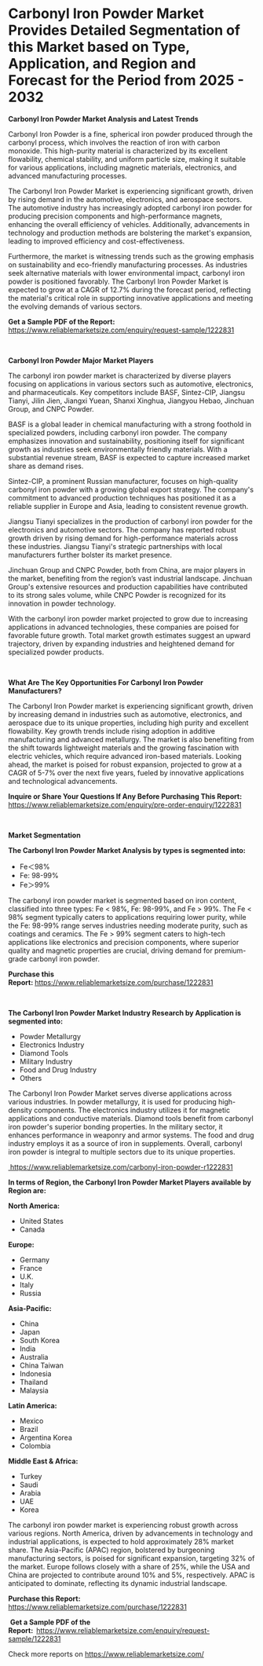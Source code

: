 <p><h1>Carbonyl Iron Powder Market Provides Detailed Segmentation of this Market based on Type, Application, and Region and Forecast for the Period from 2025 - 2032</h1></p><p><strong>Carbonyl Iron Powder Market Analysis and Latest Trends</strong></p>
<p><p>Carbonyl Iron Powder is a fine, spherical iron powder produced through the carbonyl process, which involves the reaction of iron with carbon monoxide. This high-purity material is characterized by its excellent flowability, chemical stability, and uniform particle size, making it suitable for various applications, including magnetic materials, electronics, and advanced manufacturing processes. </p><p>The Carbonyl Iron Powder Market is experiencing significant growth, driven by rising demand in the automotive, electronics, and aerospace sectors. The automotive industry has increasingly adopted carbonyl iron powder for producing precision components and high-performance magnets, enhancing the overall efficiency of vehicles. Additionally, advancements in technology and production methods are bolstering the market's expansion, leading to improved efficiency and cost-effectiveness. </p><p>Furthermore, the market is witnessing trends such as the growing emphasis on sustainability and eco-friendly manufacturing processes. As industries seek alternative materials with lower environmental impact, carbonyl iron powder is positioned favorably. The Carbonyl Iron Powder Market is expected to grow at a CAGR of 12.7% during the forecast period, reflecting the material's critical role in supporting innovative applications and meeting the evolving demands of various sectors.</p></p>
<p><strong>Get a Sample PDF of the Report:&nbsp;</strong> <a href="https://www.reliablemarketsize.com/enquiry/request-sample/1222831?utm_campaign=3072&utm_medium=2&utm_source=Github&utm_content=ia&utm_term=02042025&utm_id=carbonyl-iron-powder">https://www.reliablemarketsize.com/enquiry/request-sample/1222831</a></p>
<p>&nbsp;</p>
<p><strong>Carbonyl Iron Powder Major Market Players</strong></p>
<p><p>The carbonyl iron powder market is characterized by diverse players focusing on applications in various sectors such as automotive, electronics, and pharmaceuticals. Key competitors include BASF, Sintez-CIP, Jiangsu Tianyi, Jilin Jien, Jiangxi Yuean, Shanxi Xinghua, Jiangyou Hebao, Jinchuan Group, and CNPC Powder.</p><p>BASF is a global leader in chemical manufacturing with a strong foothold in specialized powders, including carbonyl iron powder. The company emphasizes innovation and sustainability, positioning itself for significant growth as industries seek environmentally friendly materials. With a substantial revenue stream, BASF is expected to capture increased market share as demand rises.</p><p>Sintez-CIP, a prominent Russian manufacturer, focuses on high-quality carbonyl iron powder with a growing global export strategy. The company's commitment to advanced production techniques has positioned it as a reliable supplier in Europe and Asia, leading to consistent revenue growth.</p><p>Jiangsu Tianyi specializes in the production of carbonyl iron powder for the electronics and automotive sectors. The company has reported robust growth driven by rising demand for high-performance materials across these industries. Jiangsu Tianyi's strategic partnerships with local manufacturers further bolster its market presence.</p><p>Jinchuan Group and CNPC Powder, both from China, are major players in the market, benefiting from the region’s vast industrial landscape. Jinchuan Group's extensive resources and production capabilities have contributed to its strong sales volume, while CNPC Powder is recognized for its innovation in powder technology.</p><p>With the carbonyl iron powder market projected to grow due to increasing applications in advanced technologies, these companies are poised for favorable future growth. Total market growth estimates suggest an upward trajectory, driven by expanding industries and heightened demand for specialized powder products.</p></p>
<p>&nbsp;</p>
<p><strong>What Are The Key Opportunities For Carbonyl Iron Powder Manufacturers?</strong></p>
<p><p>The Carbonyl Iron Powder market is experiencing significant growth, driven by increasing demand in industries such as automotive, electronics, and aerospace due to its unique properties, including high purity and excellent flowability. Key growth trends include rising adoption in additive manufacturing and advanced metallurgy. The market is also benefiting from the shift towards lightweight materials and the growing fascination with electric vehicles, which require advanced iron-based materials. Looking ahead, the market is poised for robust expansion, projected to grow at a CAGR of 5-7% over the next five years, fueled by innovative applications and technological advancements.</p></p>
<p><strong>Inquire or Share Your Questions If Any Before Purchasing This Report:</strong> <a href="https://www.reliablemarketsize.com/enquiry/pre-order-enquiry/1222831?utm_campaign=3072&utm_medium=2&utm_source=Github&utm_content=ia&utm_term=02042025&utm_id=carbonyl-iron-powder">https://www.reliablemarketsize.com/enquiry/pre-order-enquiry/1222831</a></p>
<p>&nbsp;</p>
<p><strong>Market Segmentation</strong></p>
<p><strong>The Carbonyl Iron Powder Market Analysis by types is segmented into:</strong></p>
<p><ul><li>Fe＜98%</li><li>Fe: 98-99%</li><li>Fe＞99%</li></ul></p>
<p><p>The carbonyl iron powder market is segmented based on iron content, classified into three types: Fe < 98%, Fe: 98-99%, and Fe > 99%. The Fe < 98% segment typically caters to applications requiring lower purity, while the Fe: 98-99% range serves industries needing moderate purity, such as coatings and ceramics. The Fe > 99% segment caters to high-tech applications like electronics and precision components, where superior quality and magnetic properties are crucial, driving demand for premium-grade carbonyl iron powder.</p></p>
<p><strong>Purchase this Report:&nbsp;</strong><a href="https://www.reliablemarketsize.com/purchase/1222831?utm_campaign=3072&utm_medium=2&utm_source=Github&utm_content=ia&utm_term=02042025&utm_id=carbonyl-iron-powder">https://www.reliablemarketsize.com/purchase/1222831</a></p>
<p>&nbsp;</p>
<p><strong>The Carbonyl Iron Powder Market Industry Research by Application is segmented into:</strong></p>
<p><ul><li>Powder Metallurgy</li><li>Electronics Industry</li><li>Diamond Tools</li><li>Military Industry</li><li>Food and Drug Industry</li><li>Others</li></ul></p>
<p><p>The Carbonyl Iron Powder Market serves diverse applications across various industries. In powder metallurgy, it is used for producing high-density components. The electronics industry utilizes it for magnetic applications and conductive materials. Diamond tools benefit from carbonyl iron powder's superior bonding properties. In the military sector, it enhances performance in weaponry and armor systems. The food and drug industry employs it as a source of iron in supplements. Overall, carbonyl iron powder is integral to multiple sectors due to its unique properties.</p></p>
<p><a href="https://www.reliablemarketsize.com/carbonyl-iron-powder-r1222831?utm_campaign=3072&utm_medium=2&utm_source=Github&utm_content=ia&utm_term=02042025&utm_id=carbonyl-iron-powder">&nbsp;https://www.reliablemarketsize.com/carbonyl-iron-powder-r1222831</a></p>
<p><strong>In terms of Region, the Carbonyl Iron Powder Market Players available by Region are:</strong></p>
<p>
    <p> <strong> North America: </strong>
        <ul>
            <li>United States</li>
            <li>Canada</li>
        </ul>
        </p> 
    <p> <strong> Europe: </strong>
        <ul>
            <li>Germany</li>
            <li>France</li>
            <li>U.K.</li>
            <li>Italy</li>
            <li>Russia</li>
        </ul>
        </p> 
    <p> <strong> Asia-Pacific: </strong>
        <ul>
            <li>China</li>
            <li>Japan</li>
            <li>South Korea</li>
            <li>India</li>
            <li>Australia</li>
            <li>China Taiwan</li>
            <li>Indonesia</li>
            <li>Thailand</li>
            <li>Malaysia</li>
        </ul>
        </p> 
    <p> <strong> Latin America: </strong>
        <ul>
            <li>Mexico</li>
            <li>Brazil</li>
            <li>Argentina Korea</li>
            <li>Colombia</li>
        </ul>
        </p> 
    <p> <strong> Middle East & Africa: </strong>
        <ul>
            <li>Turkey</li>
            <li>Saudi</li>
            <li>Arabia</li>
            <li>UAE</li>
            <li>Korea</li>
        </ul>
    </p>
    </p>
<p><p>The carbonyl iron powder market is experiencing robust growth across various regions. North America, driven by advancements in technology and industrial applications, is expected to hold approximately 28% market share. The Asia-Pacific (APAC) region, bolstered by burgeoning manufacturing sectors, is poised for significant expansion, targeting 32% of the market. Europe follows closely with a share of 25%, while the USA and China are projected to contribute around 10% and 5%, respectively. APAC is anticipated to dominate, reflecting its dynamic industrial landscape.</p></p>
<p><strong>Purchase this Report: </strong><a href="https://www.reliablemarketsize.com/purchase/1222831?utm_campaign=3072&utm_medium=2&utm_source=Github&utm_content=ia&utm_term=02042025&utm_id=carbonyl-iron-powder">https://www.reliablemarketsize.com/purchase/1222831</a></p>
<p>&nbsp;<strong>Get a Sample PDF of the Report:&nbsp;&nbsp;</strong><a href="https://www.reliablemarketsize.com/enquiry/request-sample/1222831?utm_campaign=3072&utm_medium=2&utm_source=Github&utm_content=ia&utm_term=02042025&utm_id=carbonyl-iron-powder">https://www.reliablemarketsize.com/enquiry/request-sample/1222831</a></p>
<p><strong></strong></p>
<p>Check more reports on <a href="https://www.reliablemarketsize.com/?utm_campaign=3072&utm_medium=2&utm_source=Github&utm_content=ia&utm_term=02042025&utm_id=carbonyl-iron-powder">https://www.reliablemarketsize.com/</a></p>